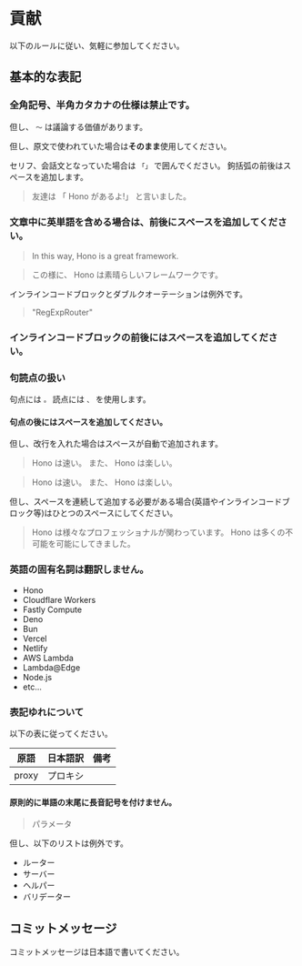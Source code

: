 # 貢献

以下のルールに従い、気軽に参加してください。

## 基本的な表記

### 全角記号、半角カタカナの仕様は禁止です。

但し、 `〜` は議論する価値があります。

但し、原文で使われていた場合は**そのまま**使用してください。

セリフ、会話文となっていた場合は `「」` で囲んでください。
鉤括弧の前後はスペースを追加します。

> 友達は 「 Hono があるよ!」 と言いました。

### 文章中に英単語を含める場合は、前後にスペースを追加してください。

> In this way, Hono is a great framework.

> この様に、 Hono は素晴らしいフレームワークです。

インラインコードブロックとダブルクオーテーションは例外です。

> "RegExpRouter"

### インラインコードブロックの前後にはスペースを追加してください。

### 句読点の扱い

句点には `。` 読点には `、` を使用します。

#### 句点の後にはスペースを追加してください。

但し、改行を入れた場合はスペースが自動で追加されます。

> Hono は速い。
> また、 Hono は楽しい。

> Hono は速い。 また、 Hono は楽しい。

但し、スペースを連続して追加する必要がある場合(英語やインラインコードブロック等)はひとつのスペースにしてください。

> Hono は様々なプロフェッショナルが関わっています。 Hono は多くの不可能を可能にしてきました。

### 英語の固有名詞は翻訳しません。

- Hono
- Cloudflare Workers
- Fastly Compute
- Deno
- Bun
- Vercel
- Netlify
- AWS Lambda
- Lambda@Edge
- Node.js
- etc...

### 表記ゆれについて

以下の表に従ってください。

| 原語 | 日本語訳 | 備考 |
|-----|---------|-----|
| proxy | プロキシ | |

#### 原則的に単語の末尾に長音記号を付けません。

> パラメータ

但し、以下のリストは例外です。

- ルーター
- サーバー
- ヘルパー
- バリデーター

## コミットメッセージ

コミットメッセージは日本語で書いてください。
